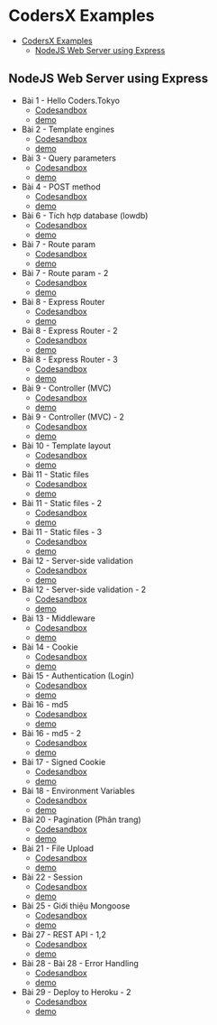 # CodersX Examples

- [CodersX Examples](#codersx-examples)
  - [NodeJS Web Server using Express](#nodejs-web-server-using-express)

## NodeJS Web Server using Express

- Bài 1 - Hello Coders.Tokyo
  - [Codesandbox](https://codesandbox.io/s/bai-1-hello-coderstokyo1-jn27m)
  - [demo](https://jn27m.sse.codesandbox.io/)
- Bài 2 - Template engines
  - [Codesandbox](https://codesandbox.io/s/bai-2-template-engines-i0gy6)
  - [demo](https://i0gy6.sse.codesandbox.io/)
- Bài 3 - Query parameters
  - [Codesandbox](https://codesandbox.io/s/bai-3-query-parameters1-epnut)
  - [demo](https://epnut.sse.codesandbox.io/)
- Bài 4 - POST method
  - [Codesandbox](https://codesandbox.io/s/bai-4-post-method1-binci)
  - [demo](https://binci.sse.codesandbox.io/)
- Bài 6 - Tích hợp database (lowdb)
  - [Codesandbox](https://codesandbox.io/s/bai-6-tich-hop-database-lowdb-2oj8v)
  - [demo](https://2oj8v.sse.codesandbox.io/)
- Bài 7 - Route param
  - [Codesandbox](https://codesandbox.io/s/bai-7-route-param1-svh3w)
  - [demo](https://svh3w.sse.codesandbox.io/)
- Bài 7 - Route param - 2
  - [Codesandbox](https://codesandbox.io/s/bai-7-route-param2-rnj08)
  - [demo](https://rnj08.sse.codesandbox.io/)
- Bài 8 - Express Router
  - [Codesandbox](https://codesandbox.io/s/bai-8-express-router1-nsf7j)
  - [demo](https://nsf7j.sse.codesandbox.io/)
- Bài 8 - Express Router - 2
  - [Codesandbox](https://codesandbox.io/s/bai-8-express-router2-sdnxw)
  - [demo](https://sdnxw.sse.codesandbox.io/)
- Bài 8 - Express Router - 3
  - [Codesandbox](https://codesandbox.io/s/bai-8-express-router3-86bbk)
  - [demo](https://86bbk.sse.codesandbox.io/)
- Bài 9 - Controller (MVC)
  - [Codesandbox](https://codesandbox.io/s/bai-9-controller-mvc1-m15um)
  - [demo](https://m15um.sse.codesandbox.io/)
- Bài 9 - Controller (MVC) - 2
  - [Codesandbox](https://codesandbox.io/s/bai-9-controller-mvc2-sci5t)
  - [demo](https://sci5t.sse.codesandbox.io/)
- Bài 10 - Template layout
  - [Codesandbox](https://codesandbox.io/s/bai-10-template-layout1-dzzhz)
  - [demo](https://dzzhz.sse.codesandbox.io/)
- Bài 11 - Static files
  - [Codesandbox](https://codesandbox.io/s/bai-11-static-files1-64o9g)
  - [demo](https://64o9g.sse.codesandbox.io/)
- Bài 11 - Static files - 2
  - [Codesandbox](https://codesandbox.io/s/bai-11-static-files2-3twc0)
  - [demo](https://3twc0.sse.codesandbox.io/)
- Bài 11 - Static files - 3
  - [Codesandbox](https://codesandbox.io/s/bai-11-static-files3-rr8qn)
  - [demo](https://rr8qn.sse.codesandbox.io/)
- Bài 12 - Server-side validation
  - [Codesandbox](https://codesandbox.io/s/bai-12-server-side-validation-y20k8)
  - [demo](https://y20k8.sse.codesandbox.io/)
- Bài 12 - Server-side validation - 2
  - [Codesandbox](https://codesandbox.io/s/bai-12-server-side-validation2-0m2eo)
  - [demo](https://0m2eo.sse.codesandbox.io/)
- Bài 13 - Middleware
  - [Codesandbox](https://codesandbox.io/s/bai-13-middleware1-vbb2u)
  - [demo](https://vbb2u.sse.codesandbox.io/)
- Bài 14 - Cookie
  - [Codesandbox](https://codesandbox.io/s/bai-14-cookie1-5rufy)
  - [demo](https://5rufy.sse.codesandbox.io/)
- Bài 15 - Authentication (Login)
  - [Codesandbox](https://codesandbox.io/s/bai-15-authentication-login1-69xr6)
  - [demo](https://69xr6.sse.codesandbox.io/)
- Bài 16 - md5
  - [Codesandbox](https://codesandbox.io/s/bai-16-md51-5xp48)
  - [demo](https://5xp48.sse.codesandbox.io/)
- Bài 16 - md5 - 2
  - [Codesandbox](https://codesandbox.io/s/bai-16-md52-8qmz8)
  - [demo](https://8qmz8.sse.codesandbox.io/)
- Bài 17 - Signed Cookie
  - [Codesandbox](https://codesandbox.io/s/bai-17-signed-cookie1-45k1b)
  - [demo](https://45k1b.sse.codesandbox.io/)
- Bài 18 - Environment Variables
  - [Codesandbox](https://codesandbox.io/s/bai-18-environment-variables1-uj1cr)
  - [demo](https://uj1cr.sse.codesandbox.io/)
- Bài 20 - Pagination (Phân trang)
  - [Codesandbox](https://codesandbox.io/s/bai-20-pagination-phan-trang1-zrxot)
  - [demo](https://zrxot.sse.codesandbox.io/)
- Bài 21 - File Upload
  - [Codesandbox](https://codesandbox.io/s/bai-21-file-upload1-e9g97)
  - [demo](https://e9g97.sse.codesandbox.io/)
- Bài 22 - Session
  - [Codesandbox](https://codesandbox.io/s/bai-22-session1-hoyqp)
  - [demo](https://hoyqp.sse.codesandbox.io/)
- Bài 25 - Giới thiệu Mongoose
  - [Codesandbox](https://codesandbox.io/s/bai-25-gioi-thieu-mongoose1-09bkp)
  - [demo](https://09bkp.sse.codesandbox.io/)
- Bài 27 - REST API - 1,2
  - [Codesandbox](https://codesandbox.io/s/bai-27-rest-api1-2-1x20l)
  - [demo](https://1x20l.sse.codesandbox.io/)
- Bài 28 - Bài 28 - Error Handling
  - [Codesandbox](https://codesandbox.io/s/bai-28-error-handling1-g1wsk)
  - [demo](https://g1wsk.sse.codesandbox.io/)
- Bài 29 - Deploy to Heroku - 2
  - [Codesandbox](https://codesandbox.io/s/bai-29-deploy-to-heroku2-g8zku)
  - [demo](https://g8zku.sse.codesandbox.io/)

